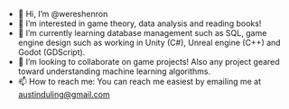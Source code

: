 - 👋 Hi, I’m @wereshenron
- 👀 I’m interested in game theory, data analysis and reading books!
- 🌱 I’m currently learning database management such as SQL, game engine design such as working in Unity (C#), Unreal engine (C++) and Godot (GDScript). 
- 💞️ I’m looking to collaborate on game projects! Also any project geared toward understanding machine learning algorithms. 
- 📫 How to reach me: You can reach me easiest by emailing me at austinduling@gmail.com

